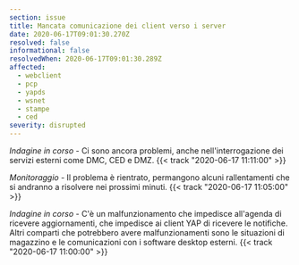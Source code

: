 ```yaml
---
section: issue
title: Mancata comunicazione dei client verso i server
date: 2020-06-17T09:01:30.270Z
resolved: false
informational: false
resolvedWhen: 2020-06-17T09:01:30.289Z
affected:
  - webclient
  - pcp
  - yapds
  - wsnet
  - stampe
  - ced
severity: disrupted
---
```

*Indagine in corso* - Ci sono ancora problemi, anche nell'interrogazione dei servizi esterni come DMC, CED e DMZ. {{< track "2020-06-17 11:11:00" >}}

*Monitoraggio* - Il problema è rientrato, permangono alcuni rallentamenti che si andranno a risolvere nei prossimi minuti. {{< track "2020-06-17 11:05:00" >}}

*Indagine in corso* - C'è un malfunzionamento che impedisce all'agenda di ricevere aggiornamenti, che impedisce ai client YAP di ricevere le notifiche. Altri comparti che potrebbero avere malfunzionamenti sono le situazioni di magazzino e le comunicazioni con i software desktop esterni. {{< track "2020-06-17 11:00:00" >}}